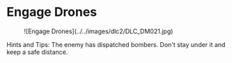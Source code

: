 # Engage Drones

<figure markdown>
![Engage Drones](../../images/dlc2/DLC_DM021.jpg)
</figure>

Hints and Tips: The enemy has dispatched bombers. Don't stay under it and keep a safe distance.

